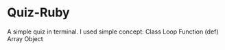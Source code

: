 # Quiz-Ruby
A simple quiz in terminal. I used simple concept:
  Class
  Loop
  Function (def)
  Array
  Object
